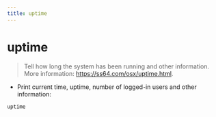 ```yaml
---
title: uptime
---
```

# uptime

> Tell how long the system has been running and other information.
> More information: <https://ss64.com/osx/uptime.html>.

- Print current time, uptime, number of logged-in users and other information:

`uptime`
